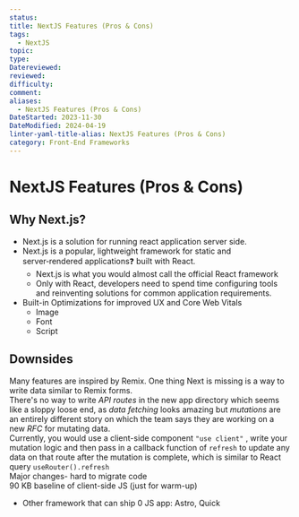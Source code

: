 ```yaml
---
status: 
title: NextJS Features (Pros & Cons)
tags:
  - NextJS
topic: 
type: 
Datereviewed: 
reviewed: 
difficulty: 
comment: 
aliases:
  - NextJS Features (Pros & Cons)
DateStarted: 2023-11-30
DateModified: 2024-04-19
linter-yaml-title-alias: NextJS Features (Pros & Cons)
category: Front-End Frameworks
---
```


# NextJS Features (Pros & Cons)

## Why Next.js?

- Next.js is a solution for running react application server side.
- Next.js is a popular, lightweight framework for static and server‑rendered applications❓ built with React.
  - Next.js is what you would almost call the official React framework
  - Only with React, developers need to spend time configuring tools and reinventing solutions for common application requirements.
- Built-in Optimizations for improved UX and Core Web Vitals
  - Image
  - Font
  - Script

## Downsides

Many features are inspired by Remix. One thing Next is missing is a way to write data similar to Remix forms.  
There's no way to write _API routes_ in the new app directory which seems like a sloppy loose end, as _data fetching_ looks amazing but _mutations_ are an entirely different story on which the team says they are working on a new _RFC_ for mutating data.  
Currently, you would use a client-side component `"use client"` , write your mutation logic and then pass in a callback function of `refresh` to update any data on that route after the mutation is complete, which is similar to React query `useRouter().refresh`  
Major changes- hard to migrate code  
90 KB baseline of client-side JS (just for warm-up)

- Other framework that can ship 0 JS app: Astro, Quick
